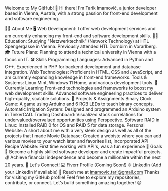 Welcome to My GitHub! 👋
Hi there! I'm Tarik Imamović, a junior developer based in Vienna, Austria, with a strong passion for front-end development and software engineering.

👨‍💻 About Me
🖥️ Web Development: I offer web development services and am currently enhancing my front-end and software development skills.
🧑‍🎓 Education:
Studying "Netzwerktechnik" (Network Technology) at HTL Spengergasse in Vienna.
Previously attended HTL Dornbirn in Vorarlberg.
🎓 Future Plans:
Planning to attend a technical university in Vienna with a focus on IT.
🛠️ Skills
Programming Languages:
Advanced in Python and C++.
Experienced in PHP for backend development and database integration.
Web Technologies:
Proficient in HTML, CSS and JavaScript, and am currently expanding knowledge in front-end frameworks.
Tools & Systems:
Linux Mint, Windows 11 Home, and various development tools.
🌱 Currently Learning
Front-end technologies and frameworks to boost my web development skills.
Advanced software engineering practices to deliver high-quality, scalable solutions.
💼 Projects & Assignments
Binary Clock Game: A game using Arduino and 6 RGB LEDs to teach binary concepts.
Automatic Irrigation System: Designed and programmed an Arduino system in TinkerCAD.
Trading Dashboard: Visualized stock correlations for undervalued/overvalued opportunities using Perspective.
Software RAID in Linux: Installed RAID 0 for OS and RAID 5 for data storage.
Personal Website: A short about me with a very sleek design as well as all of the projects that I made
Movie Database: Created a webiste where you can add various movies to your watch later and favorites list, incorporated API
Recipe Website: First time working with API's, was a fun experience
🚀 Goals
🌟 Become a highly skilled software developer and create impactful projects.
💰 Achieve financial independence and become a millionaire within the next 20 years.
🤝 Let's Connect!
💻 Fiverr Profile (Coming Soon!)
🌐 LinkedIn (Add your LinkedIn if available)
📧 Reach me at imamovic.tari@gmail.com
Thanks for visiting my GitHub profile! Feel free to explore my repositories, contribute, or connect. Let’s build something amazing together! 😊

<!---
kiwiteaorion/kiwiteaorion is a ✨ special ✨ repository because its `README.md` (this file) appears on your GitHub profile.
You can click the Preview link to take a look at your changes.
--->
